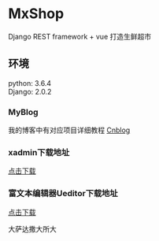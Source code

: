 # MxShop
Django REST framework + vue 打造生鲜超市<br />

## 环境
python: 3.6.4<br /> 
Django: 2.0.2
### MyBlog
我的博客中有对应项目详细教程
[Cnblog](http://www.cnblogs.com/derek1184405959/p/8733194.html)<br /> 
### xadmin下载地址
[点击下载](https://github.com/sshwsfc/xadmin/tree/django2)<br /> 
### 富文本编辑器Ueditor下载地址
[点击下载](https://github.com/twz915/DjangoUeditor3/)<br /> 





大萨达撒大所大


